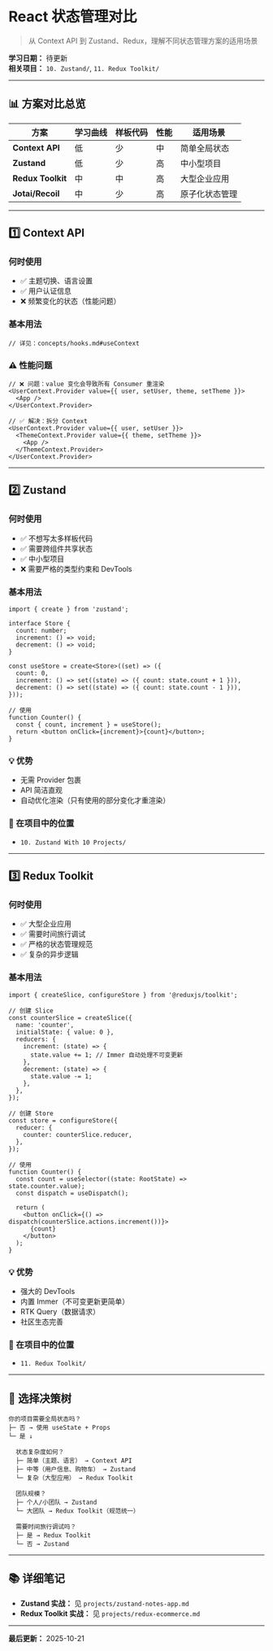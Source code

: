 # React 状态管理对比

> 从 Context API 到 Zustand、Redux，理解不同状态管理方案的适用场景

**学习日期：** 待更新  
**相关项目：** `10. Zustand/`, `11. Redux Toolkit/`

---

## 📊 方案对比总览

| 方案 | 学习曲线 | 样板代码 | 性能 | 适用场景 |
|------|---------|---------|------|---------|
| **Context API** | 低 | 少 | 中 | 简单全局状态 |
| **Zustand** | 低 | 少 | 高 | 中小型项目 |
| **Redux Toolkit** | 中 | 中 | 高 | 大型企业应用 |
| **Jotai/Recoil** | 中 | 少 | 高 | 原子化状态管理 |

---

## 1️⃣ Context API

### 何时使用
- ✅ 主题切换、语言设置
- ✅ 用户认证信息
- ❌ 频繁变化的状态（性能问题）

### 基本用法
```tsx
// 详见：concepts/hooks.md#useContext
```

### ⚠️ 性能问题
```tsx
// ❌ 问题：value 变化会导致所有 Consumer 重渲染
<UserContext.Provider value={{ user, setUser, theme, setTheme }}>
  <App />
</UserContext.Provider>

// ✅ 解决：拆分 Context
<UserContext.Provider value={{ user, setUser }}>
  <ThemeContext.Provider value={{ theme, setTheme }}>
    <App />
  </ThemeContext.Provider>
</UserContext.Provider>
```

---

## 2️⃣ Zustand

### 何时使用
- ✅ 不想写太多样板代码
- ✅ 需要跨组件共享状态
- ✅ 中小型项目
- ❌ 需要严格的类型约束和 DevTools

### 基本用法
```tsx
import { create } from 'zustand';

interface Store {
  count: number;
  increment: () => void;
  decrement: () => void;
}

const useStore = create<Store>((set) => ({
  count: 0,
  increment: () => set((state) => ({ count: state.count + 1 })),
  decrement: () => set((state) => ({ count: state.count - 1 })),
}));

// 使用
function Counter() {
  const { count, increment } = useStore();
  return <button onClick={increment}>{count}</button>;
}
```

### 💡 优势
- 无需 Provider 包裹
- API 简洁直观
- 自动优化渲染（只有使用的部分变化才重渲染）

### 📍 在项目中的位置
- `10. Zustand With 10 Projects/`

---

## 3️⃣ Redux Toolkit

### 何时使用
- ✅ 大型企业应用
- ✅ 需要时间旅行调试
- ✅ 严格的状态管理规范
- ✅ 复杂的异步逻辑

### 基本用法
```tsx
import { createSlice, configureStore } from '@reduxjs/toolkit';

// 创建 Slice
const counterSlice = createSlice({
  name: 'counter',
  initialState: { value: 0 },
  reducers: {
    increment: (state) => {
      state.value += 1; // Immer 自动处理不可变更新
    },
    decrement: (state) => {
      state.value -= 1;
    },
  },
});

// 创建 Store
const store = configureStore({
  reducer: {
    counter: counterSlice.reducer,
  },
});

// 使用
function Counter() {
  const count = useSelector((state: RootState) => state.counter.value);
  const dispatch = useDispatch();
  
  return (
    <button onClick={() => dispatch(counterSlice.actions.increment())}>
      {count}
    </button>
  );
}
```

### 💡 优势
- 强大的 DevTools
- 内置 Immer（不可变更新更简单）
- RTK Query（数据请求）
- 社区生态完善

### 📍 在项目中的位置
- `11. Redux Toolkit/`

---

## 🎯 选择决策树

```
你的项目需要全局状态吗？
├─ 否 → 使用 useState + Props
└─ 是 ↓

  状态复杂度如何？
  ├─ 简单（主题、语言） → Context API
  ├─ 中等（用户信息、购物车） → Zustand
  └─ 复杂（大型应用） → Redux Toolkit

  团队规模？
  ├─ 个人/小团队 → Zustand
  └─ 大团队 → Redux Toolkit（规范统一）

  需要时间旅行调试吗？
  ├─ 是 → Redux Toolkit
  └─ 否 → Zustand
```

---

## 📚 详细笔记

- **Zustand 实战：** 见 `projects/zustand-notes-app.md`
- **Redux Toolkit 实战：** 见 `projects/redux-ecommerce.md`

---

**最后更新：** 2025-10-21


